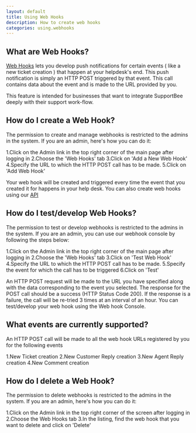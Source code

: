 ```yaml
---
layout: default
title: Using Web Hooks
description: How to create web hooks
categories: using.webhooks
---
```


What are Web Hooks?
-------------------

[Web Hooks](http://www.webhooks.org/) lets you develop push notifications for certain events ( like a new ticket creation ) that happen at your helpdesk's end. This push notification is simply an HTTP POST triggered by that event. This call contains data about the event and is made to the URL provided by you.

This feature is intended for businesses that want to integrate SupportBee deeply with their support work-flow.
 

How do I create a Web Hook?
----------------------------

The permission to create and manage webhooks is restricted to the admins in the system. If you are an admin, here's how you can do it:

1.Click on the Admin link in the top right corner of the main page after logging in
2.Choose the 'Web Hooks' tab
3.Click on 'Add a New Web Hook'
4.Specify the URL to which the HTTP POST call has to be made.
5.Click on 'Add Web Hook'

Your web hook will be created and triggered every time the event that you created it for happens in your help desk. You can also create web hooks using our [API](http://developer.supportbee.com/)

How do I test/develop Web Hooks?
--------------------------------

The permission to test or develop webhooks is restricted to the admins in the system. If you are an admin, you can use our webhook console by following the steps below: 

1.Click on the Admin link in the top right corner of the main page after logging in
2.Choose the 'Web Hooks' tab
3.Click on 'Test Web Hook'
4.Specify the URL to which the HTTP POST call has to be made.
5.Specify the event for which the call has to be triggered
6.Click on 'Test'

An HTTP POST request will be made to the URL you have specified along with the data corresponding to the event you selected. The response for the POST call should be a success (HTTP Status Code 200). If the response is a failure, the call will be re-tried 3 times at an interval of an hour. 
You can test/develop your web hook using the Web hook Console.


What events are currently supported?
------------------------------------

An HTTP POST call will be made to all the web hook URLs registered by you for the following events

1.New Ticket creation
2.New Customer Reply creation
3.New Agent Reply creation
4.New Comment creation

How do I delete a Web Hook?
---------------------------

The permission to delete webhooks is restricted to the admins in the system. If you are an admin, here's how you can do it:

1.Click on the Admin link in the top right corner of the screen after logging in
2.Choose the Web Hooks tab
3.In the listing, find the web hook that you want to delete  and click on 'Delete'

